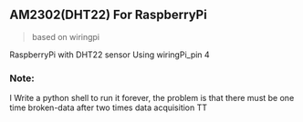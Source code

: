 ## AM2302(DHT22) For RaspberryPi
> based on wiringpi

RaspberryPi with DHT22 sensor Using wiringPi_pin 4


### Note:
I Write a python shell to run it forever, the problem is that there must be one time broken-data after two times data acquisition TT